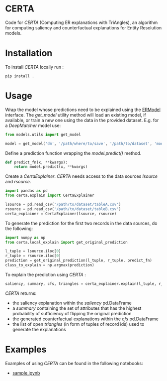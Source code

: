 CERTA
=======

Code for _CERTA_ (Computing ER explanations with TriAngles), an algorithm for computing saliency and counterfactual explanations for Entity Resolution models.

# Installation

To install _CERTA_ locally run :
```shell
pip install .
```

# Usage

Wrap the model whose predictions need to be explained using the [ERModel](models/ermodel.py) interface.
The _get_model_ utility method will load an existing model, if available, or train a new one using the data in the provided dataset.
E.g. for a _DeepMatcher_ model use:

```python
from models.utils import get_model

model = get_model('dm', '/path/where/to/save', '/path/to/dataset', 'modelname')
```

Define a prediction function wrapping the _model.predict()_ method.

```python
def predict_fn(x, **kwargs):
    return model.predict(x, **kwargs)
```

Create a _CertaExplainer_. 
_CERTA_ needs access to the data sources _lsource_ and _rsource_. 

```python
import pandas as pd
from certa.explain import CertaExplainer

lsource = pd.read_csv('/path/to/dataset/tableA.csv')
rsource = pd.read_csv('/path/to/dataset/tableB.csv')
certa_explainer = CertaExplainer(lsource, rsource)
```

To generate the prediction for the first two records in the data sources, do the following:

```python
import numpy as np
from certa.local_explain import get_original_prediction

l_tuple = lsource.iloc[0]
r_tuple = rsource.iloc[0]
prediction = get_original_prediction(l_tuple, r_tuple, predict_fn)
class_to_explain = np.argmax(prediction)
```

To explain the prediction using _CERTA_ :

```python
saliency, summary, cfs, triangles = certa_explainer.explain(l_tuple, r_tuple, predict_fn)
```
_CERTA_ returns:
* the saliency explanation within the _saliency_ pd.DataFrame 
* a _summary_ containing the set of attributes that has the highest probability of sufficiency of flipping the original prediction
* the generated counterfactual explanations within the _cfs_ pd.DataFrame 
* the list of open _triangles_ (in form of tuples of record ids) used to generate the explanations

# Examples

Examples of using _CERTA_ can be found in the following notebooks:
* [sample.ipynb](notebooks/sample.ipynb)
